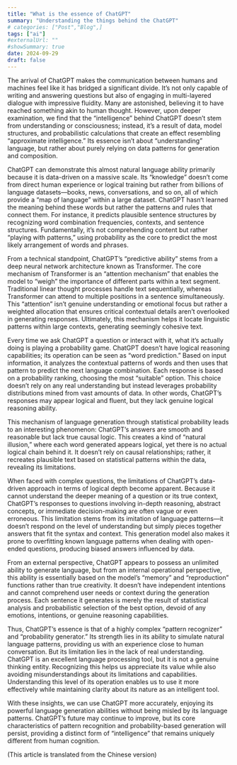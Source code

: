 ```yaml
---
title: "What is the essence of ChatGPT"
summary: "Understanding the things behind the ChatGPT"
# categories: ["Post","Blog",]
tags: ["ai"]
#externalUrl: ""
#showSummary: true
date: 2024-09-29
draft: false
---
```


The arrival of ChatGPT makes the communication between humans and machines feel like it has bridged a significant divide. It’s not only capable of writing and answering questions but also of engaging in multi-layered dialogue with impressive fluidity. Many are astonished, believing it to have reached something akin to human thought. However, upon deeper examination, we find that the “intelligence” behind ChatGPT doesn’t stem from understanding or consciousness; instead, it’s a result of data, model structures, and probabilistic calculations that create an effect resembling “approximate intelligence.” Its essence isn’t about “understanding” language, but rather about purely relying on data patterns for generation and composition.

ChatGPT can demonstrate this almost natural language ability primarily because it is data-driven on a massive scale. Its “knowledge” doesn’t come from direct human experience or logical training but rather from billions of language datasets—books, news, conversations, and so on, all of which provide a “map of language” within a large dataset. ChatGPT hasn’t learned the meaning behind these words but rather the patterns and rules that connect them. For instance, it predicts plausible sentence structures by recognizing word combination frequencies, contexts, and sentence structures. Fundamentally, it’s not comprehending content but rather “playing with patterns,” using probability as the core to predict the most likely arrangement of words and phrases.

From a technical standpoint, ChatGPT’s “predictive ability” stems from a deep neural network architecture known as Transformer. The core mechanism of Transformer is an “attention mechanism” that enables the model to “weigh” the importance of different parts within a text segment. Traditional linear thought processes handle text sequentially, whereas Transformer can attend to multiple positions in a sentence simultaneously. This “attention” isn’t genuine understanding or emotional focus but rather a weighted allocation that ensures critical contextual details aren’t overlooked in generating responses. Ultimately, this mechanism helps it locate linguistic patterns within large contexts, generating seemingly cohesive text.

Every time we ask ChatGPT a question or interact with it, what it’s actually doing is playing a probability game. ChatGPT doesn’t have logical reasoning capabilities; its operation can be seen as “word prediction.” Based on input information, it analyzes the contextual patterns of words and then uses that pattern to predict the next language combination. Each response is based on a probability ranking, choosing the most “suitable” option. This choice doesn’t rely on any real understanding but instead leverages probability distributions mined from vast amounts of data. In other words, ChatGPT’s responses may appear logical and fluent, but they lack genuine logical reasoning ability.

This mechanism of language generation through statistical probability leads to an interesting phenomenon: ChatGPT’s answers are smooth and reasonable but lack true causal logic. This creates a kind of “natural illusion,” where each word generated appears logical, yet there is no actual logical chain behind it. It doesn’t rely on causal relationships; rather, it recreates plausible text based on statistical patterns within the data, revealing its limitations.

When faced with complex questions, the limitations of ChatGPT’s data-driven approach in terms of logical depth become apparent. Because it cannot understand the deeper meaning of a question or its true context, ChatGPT’s responses to questions involving in-depth reasoning, abstract concepts, or immediate decision-making are often vague or even erroneous. This limitation stems from its imitation of language patterns—it doesn’t respond on the level of understanding but simply pieces together answers that fit the syntax and context. This generation model also makes it prone to overfitting known language patterns when dealing with open-ended questions, producing biased answers influenced by data.

From an external perspective, ChatGPT appears to possess an unlimited ability to generate language, but from an internal operational perspective, this ability is essentially based on the model’s “memory” and “reproduction” functions rather than true creativity. It doesn’t have independent intentions and cannot comprehend user needs or context during the generation process. Each sentence it generates is merely the result of statistical analysis and probabilistic selection of the best option, devoid of any emotions, intentions, or genuine reasoning capabilities.

Thus, ChatGPT’s essence is that of a highly complex “pattern recognizer” and “probability generator.” Its strength lies in its ability to simulate natural language patterns, providing us with an experience close to human conversation. But its limitation lies in the lack of real understanding. ChatGPT is an excellent language processing tool, but it is not a genuine thinking entity. Recognizing this helps us appreciate its value while also avoiding misunderstandings about its limitations and capabilities. Understanding this level of its operation enables us to use it more effectively while maintaining clarity about its nature as an intelligent tool.

With these insights, we can use ChatGPT more accurately, enjoying its powerful language generation abilities without being misled by its language patterns. ChatGPT’s future may continue to improve, but its core characteristics of pattern recognition and probability-based generation will persist, providing a distinct form of “intelligence” that remains uniquely different from human cognition.

(This article is translated from the Chinese version)